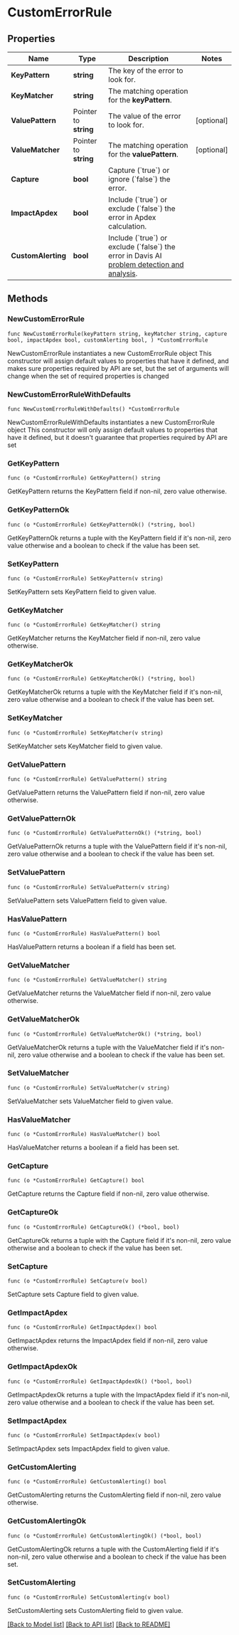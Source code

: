 # CustomErrorRule

## Properties

Name | Type | Description | Notes
------------ | ------------- | ------------- | -------------
**KeyPattern** | **string** | The key of the error to look for. | 
**KeyMatcher** | **string** | The matching operation for the **keyPattern**. | 
**ValuePattern** | Pointer to **string** | The value of the error to look for. | [optional] 
**ValueMatcher** | Pointer to **string** | The matching operation for the **valuePattern**. | [optional] 
**Capture** | **bool** | Capture (&#x60;true&#x60;) or ignore (&#x60;false&#x60;) the error. | 
**ImpactApdex** | **bool** | Include (&#x60;true&#x60;) or exclude (&#x60;false&#x60;) the error in Apdex calculation. | 
**CustomAlerting** | **bool** | Include (&#x60;true&#x60;) or exclude (&#x60;false&#x60;) the error in Davis AI [problem detection and analysis](https://www.dynatrace.com/support/help/shortlink/problems-hub). | 

## Methods

### NewCustomErrorRule

`func NewCustomErrorRule(keyPattern string, keyMatcher string, capture bool, impactApdex bool, customAlerting bool, ) *CustomErrorRule`

NewCustomErrorRule instantiates a new CustomErrorRule object
This constructor will assign default values to properties that have it defined,
and makes sure properties required by API are set, but the set of arguments
will change when the set of required properties is changed

### NewCustomErrorRuleWithDefaults

`func NewCustomErrorRuleWithDefaults() *CustomErrorRule`

NewCustomErrorRuleWithDefaults instantiates a new CustomErrorRule object
This constructor will only assign default values to properties that have it defined,
but it doesn't guarantee that properties required by API are set

### GetKeyPattern

`func (o *CustomErrorRule) GetKeyPattern() string`

GetKeyPattern returns the KeyPattern field if non-nil, zero value otherwise.

### GetKeyPatternOk

`func (o *CustomErrorRule) GetKeyPatternOk() (*string, bool)`

GetKeyPatternOk returns a tuple with the KeyPattern field if it's non-nil, zero value otherwise
and a boolean to check if the value has been set.

### SetKeyPattern

`func (o *CustomErrorRule) SetKeyPattern(v string)`

SetKeyPattern sets KeyPattern field to given value.


### GetKeyMatcher

`func (o *CustomErrorRule) GetKeyMatcher() string`

GetKeyMatcher returns the KeyMatcher field if non-nil, zero value otherwise.

### GetKeyMatcherOk

`func (o *CustomErrorRule) GetKeyMatcherOk() (*string, bool)`

GetKeyMatcherOk returns a tuple with the KeyMatcher field if it's non-nil, zero value otherwise
and a boolean to check if the value has been set.

### SetKeyMatcher

`func (o *CustomErrorRule) SetKeyMatcher(v string)`

SetKeyMatcher sets KeyMatcher field to given value.


### GetValuePattern

`func (o *CustomErrorRule) GetValuePattern() string`

GetValuePattern returns the ValuePattern field if non-nil, zero value otherwise.

### GetValuePatternOk

`func (o *CustomErrorRule) GetValuePatternOk() (*string, bool)`

GetValuePatternOk returns a tuple with the ValuePattern field if it's non-nil, zero value otherwise
and a boolean to check if the value has been set.

### SetValuePattern

`func (o *CustomErrorRule) SetValuePattern(v string)`

SetValuePattern sets ValuePattern field to given value.

### HasValuePattern

`func (o *CustomErrorRule) HasValuePattern() bool`

HasValuePattern returns a boolean if a field has been set.

### GetValueMatcher

`func (o *CustomErrorRule) GetValueMatcher() string`

GetValueMatcher returns the ValueMatcher field if non-nil, zero value otherwise.

### GetValueMatcherOk

`func (o *CustomErrorRule) GetValueMatcherOk() (*string, bool)`

GetValueMatcherOk returns a tuple with the ValueMatcher field if it's non-nil, zero value otherwise
and a boolean to check if the value has been set.

### SetValueMatcher

`func (o *CustomErrorRule) SetValueMatcher(v string)`

SetValueMatcher sets ValueMatcher field to given value.

### HasValueMatcher

`func (o *CustomErrorRule) HasValueMatcher() bool`

HasValueMatcher returns a boolean if a field has been set.

### GetCapture

`func (o *CustomErrorRule) GetCapture() bool`

GetCapture returns the Capture field if non-nil, zero value otherwise.

### GetCaptureOk

`func (o *CustomErrorRule) GetCaptureOk() (*bool, bool)`

GetCaptureOk returns a tuple with the Capture field if it's non-nil, zero value otherwise
and a boolean to check if the value has been set.

### SetCapture

`func (o *CustomErrorRule) SetCapture(v bool)`

SetCapture sets Capture field to given value.


### GetImpactApdex

`func (o *CustomErrorRule) GetImpactApdex() bool`

GetImpactApdex returns the ImpactApdex field if non-nil, zero value otherwise.

### GetImpactApdexOk

`func (o *CustomErrorRule) GetImpactApdexOk() (*bool, bool)`

GetImpactApdexOk returns a tuple with the ImpactApdex field if it's non-nil, zero value otherwise
and a boolean to check if the value has been set.

### SetImpactApdex

`func (o *CustomErrorRule) SetImpactApdex(v bool)`

SetImpactApdex sets ImpactApdex field to given value.


### GetCustomAlerting

`func (o *CustomErrorRule) GetCustomAlerting() bool`

GetCustomAlerting returns the CustomAlerting field if non-nil, zero value otherwise.

### GetCustomAlertingOk

`func (o *CustomErrorRule) GetCustomAlertingOk() (*bool, bool)`

GetCustomAlertingOk returns a tuple with the CustomAlerting field if it's non-nil, zero value otherwise
and a boolean to check if the value has been set.

### SetCustomAlerting

`func (o *CustomErrorRule) SetCustomAlerting(v bool)`

SetCustomAlerting sets CustomAlerting field to given value.



[[Back to Model list]](../README.md#documentation-for-models) [[Back to API list]](../README.md#documentation-for-api-endpoints) [[Back to README]](../README.md)


